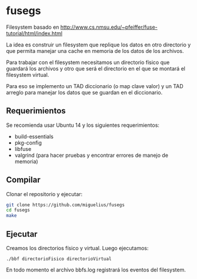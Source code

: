 # fusegs

Filesystem basado en http://www.cs.nmsu.edu/~pfeiffer/fuse-tutorial/html/index.html

La idea es construir un filesystem que replique los datos en otro directorio y que permita manejar una cache en memoria de los datos de los archivos.

Para trabajar con el filesystem necesitamos un directorio físico que guardará los archivos y otro que será el directorio en el que se montará el filesystem virtual. 

Para eso se implemento un TAD diccionario (o map clave valor) y un TAD arreglo para manejar los datos que se guardan en el diccionario.

## Requerimientos

Se recomienda usar Ubuntu 14 y los siguientes requerimientos:

* build-essentials
* pkg-config
* libfuse
* valgrind (para hacer pruebas y encontrar errores de manejo de memoria)

## Compilar

Clonar el repositorio y ejecutar:

```bash
git clone https://github.com/miguelius/fusegs
cd fusegs
make
```

## Ejecutar

Creamos los directorios físico y virtual. Luego ejecutamos:

```
./bbf directorioFisico directorioVirtual
```

En todo momento el archivo bbfs.log registrará los eventos del filesystem.

